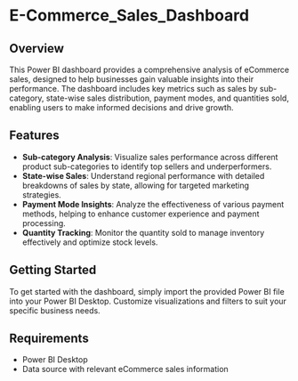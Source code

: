 # E-Commerce_Sales_Dashboard


## Overview
This Power BI dashboard provides a comprehensive analysis of eCommerce sales, designed to help businesses gain valuable insights into their performance. The dashboard includes key metrics such as sales by sub-category, state-wise sales distribution, payment modes, and quantities sold, enabling users to make informed decisions and drive growth.

## Features
- **Sub-category Analysis**: Visualize sales performance across different product sub-categories to identify top sellers and underperformers.
- **State-wise Sales**: Understand regional performance with detailed breakdowns of sales by state, allowing for targeted marketing strategies.
- **Payment Mode Insights**: Analyze the effectiveness of various payment methods, helping to enhance customer experience and payment processing.
- **Quantity Tracking**: Monitor the quantity sold to manage inventory effectively and optimize stock levels.

## Getting Started
To get started with the dashboard, simply import the provided Power BI file into your Power BI Desktop. Customize visualizations and filters to suit your specific business needs.

## Requirements
- Power BI Desktop
- Data source with relevant eCommerce sales information
